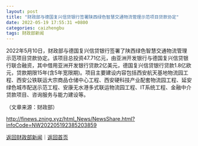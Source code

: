 ```yaml
---
layout: post
title: "财政部与德国复兴信贷银行签署陕西绿色智慧交通物流管理示范项目贷款协定"
date: 2022-05-19 17:55:31 +0800
categories: caizhengbu
tags: 财政部新闻
---
```

<p>2022年5月10日，财政部与德国复兴信贷银行签署了陕西绿色智慧交通物流管理示范项目贷款协定。该项目总投资47.71亿元，由亚洲开发银行与德国复兴信贷银行联合融资，其中借用亚洲开发银行贷款2亿美元，德国复兴信贷银行贷款1.8亿欧元，贷款期限15年(含5年宽限期)。项目主要建设内容包括西安航天基地物流园工程、西安公铁联运大宗商品仓储中心工程、西安硬科技产业配套物流园工程、延安绿色城市配送示范工程、安康无水港多式联运物流园工程、IT系统工程、金融中介贷款项目、咨询服务与能力建设等。</p><p class="em_media">（文章来源：财政部）</p>

<http://finews.zning.xyz/html_News/NewsShare.html?infoCode=NW202205192385203859>

[返回财政部新闻](//finews.withounder.com/category/caizhengbu.html)｜[返回首页](//finews.withounder.com/)